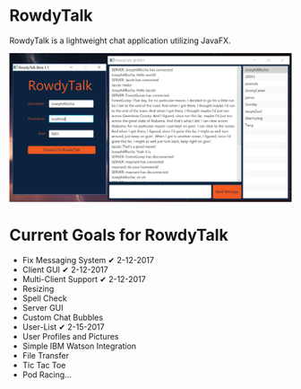 # RowdyTalk
RowdyTalk is a lightweight chat application utilizing JavaFX.

![Alt text](https://raw.githubusercontent.com/JosephARocha/RowdyTalk/master/resources/demo2.PNG "Screen shot showing current release")

# Current Goals for RowdyTalk
- Fix Messaging System ✔ 2-12-2017
- Client GUI ✔ 2-12-2017
- Multi-Client Support ✔ 2-12-2017
- Resizing
- Spell Check
- Server GUI
- Custom Chat Bubbles
- User-List ✔ 2-15-2017
- User Profiles and Pictures
- Simple IBM Watson Integration
- File Transfer
- Tic Tac Toe 
- Pod Racing...
